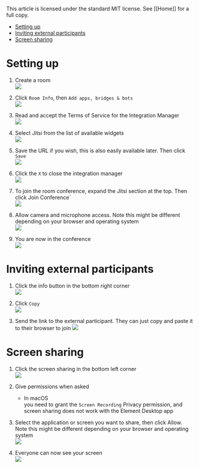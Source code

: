 This article is licensed under the standard MIT license. See [[Home]] for a full copy.

<!-- TOC -->

- [Setting up](#setting-up)
- [Inviting external participants](#inviting-external-participants)
- [Screen sharing](#screen-sharing)

<!-- /TOC -->

# Setting up

1. Create a room  
![](images/Screen%20Shot%202020-09-15%20at%203.26.14%20PM.png)

1. Click `Room Info`, then `Add apps, bridges & bots`  
![](images/Screen%20Shot%202020-09-15%20at%203.26.00%20PM.png)

1. Read and accept the Terms of Service for the Integration Manager  
![](images/Screen%20Shot%202020-09-15%20at%203.25.37%20PM.png)

1. Select Jitsi from the list of available widgets  
![](images/Screen%20Shot%202020-09-15%20at%203.28.29%20PM.png)

1. Save the URL if you wish, this is also easily available later. Then click `Save`  
![](images/Screen%20Shot%202020-09-15%20at%203.29.46%20PM.png)

1. Click the `X` to close the integration manager  
![](images/Screen%20Shot%202020-09-15%20at%203.31.11%20PM.png)

1. To join the room conference, expand the Jitsi section at the top. Then click Join Conference`  
![](images/Screen%20Shot%202020-09-15%20at%203.32.26%20PM.png)

1. Allow camera and microphone access. Note this might be different depending on your browser and operating system  
![](images/Screen%20Shot%202020-09-15%20at%203.36.41%20PM.png)

1. You are now in the conference  
![](images/Screen%20Shot%202020-09-15%20at%203.36.05%20PM.png)


# Inviting external participants

1. Click the info button in the bottom right corner  
![](images/Screen%20Shot%202020-09-15%20at%203.39.08%20PM.png)

1. Click `Copy`  
![](images/Screen%20Shot%202020-09-15%20at%203.39.45%20PM.png)

1. Send the link to the external participant. They can just copy and paste it to their browser to join
![](images/Screen%20Shot%202020-09-15%20at%203.56.33%20PM.png)


# Screen sharing
1. Click the screen sharing in the bottom left corner  
![](images/Screen%20Shot%202020-09-15%20at%203.58.07%20PM.png)

1. Give permissions when asked
    * In macOS  
        you need to grant the `Screen Recording` Privacy permission, and  
        screen sharing does not work with the Element Desktop app

1. Select the application or screen you want to share, then click Allow. Note this might be different depending on your browser and operating system  
![](images/Screen%20Shot%202020-09-15%20at%204.02.52%20PM.png)

1. Everyone can now see your screen  
![](images/Screen%20Shot%202020-09-15%20at%204.04.44%20PM.png)
